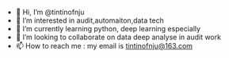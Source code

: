 - 👋 Hi, I’m @tintinofnju
- 👀 I’m interested in audit,automaiton,data tech
- 🌱 I’m currently learning python, deep learning especially
- 💞️ I’m looking to collaborate on data deep analyse in audit work
- 📫 How to reach me : my email is tintinofnju@163.com

<!---
tintinofnju/tintinofnju is a ✨ special ✨ repository because its `README.md` (this file) appears on your GitHub profile.
You can click the Preview link to take a look at your changes.
--->
